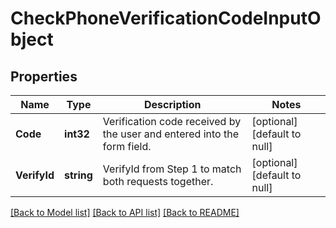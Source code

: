 # CheckPhoneVerificationCodeInputObject

## Properties
Name | Type | Description | Notes
------------ | ------------- | ------------- | -------------
**Code** | **int32** | Verification code received by the user and entered into the form field. | [optional] [default to null]
**VerifyId** | **string** | VerifyId from Step 1 to match both requests together. | [optional] [default to null]

[[Back to Model list]](../README.md#documentation-for-models) [[Back to API list]](../README.md#documentation-for-api-endpoints) [[Back to README]](../README.md)


